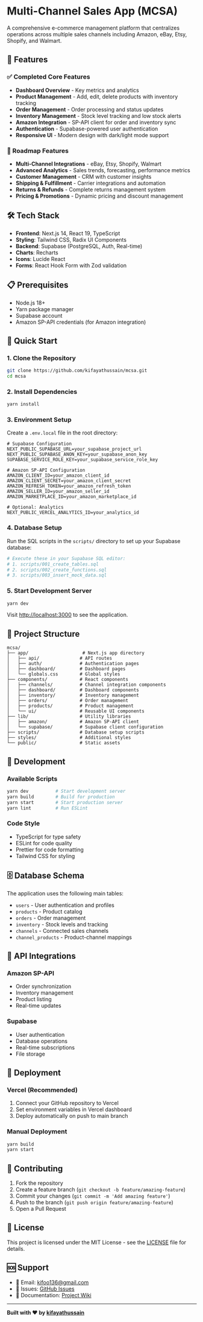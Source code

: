 # Multi-Channel Sales App (MCSA)

A comprehensive e-commerce management platform that centralizes operations across multiple sales channels including Amazon, eBay, Etsy, Shopify, and Walmart.

## 🚀 Features

### ✅ Completed Core Features
- **Dashboard Overview** - Key metrics and analytics
- **Product Management** - Add, edit, delete products with inventory tracking
- **Order Management** - Order processing and status updates
- **Inventory Management** - Stock level tracking and low stock alerts
- **Amazon Integration** - SP-API client for order and inventory sync
- **Authentication** - Supabase-powered user authentication
- **Responsive UI** - Modern design with dark/light mode support

### 🚧 Roadmap Features
- **Multi-Channel Integrations** - eBay, Etsy, Shopify, Walmart
- **Advanced Analytics** - Sales trends, forecasting, performance metrics
- **Customer Management** - CRM with customer insights
- **Shipping & Fulfillment** - Carrier integrations and automation
- **Returns & Refunds** - Complete returns management system
- **Pricing & Promotions** - Dynamic pricing and discount management

## 🛠 Tech Stack

- **Frontend**: Next.js 14, React 19, TypeScript
- **Styling**: Tailwind CSS, Radix UI Components
- **Backend**: Supabase (PostgreSQL, Auth, Real-time)
- **Charts**: Recharts
- **Icons**: Lucide React
- **Forms**: React Hook Form with Zod validation

## 📋 Prerequisites

- Node.js 18+ 
- Yarn package manager
- Supabase account
- Amazon SP-API credentials (for Amazon integration)

## 🚀 Quick Start

### 1. Clone the Repository
```bash
git clone https://github.com/kifayathussain/mcsa.git
cd mcsa
```

### 2. Install Dependencies
```bash
yarn install
```

### 3. Environment Setup
Create a `.env.local` file in the root directory:

```env
# Supabase Configuration
NEXT_PUBLIC_SUPABASE_URL=your_supabase_project_url
NEXT_PUBLIC_SUPABASE_ANON_KEY=your_supabase_anon_key
SUPABASE_SERVICE_ROLE_KEY=your_supabase_service_role_key

# Amazon SP-API Configuration
AMAZON_CLIENT_ID=your_amazon_client_id
AMAZON_CLIENT_SECRET=your_amazon_client_secret
AMAZON_REFRESH_TOKEN=your_amazon_refresh_token
AMAZON_SELLER_ID=your_amazon_seller_id
AMAZON_MARKETPLACE_ID=your_amazon_marketplace_id

# Optional: Analytics
NEXT_PUBLIC_VERCEL_ANALYTICS_ID=your_analytics_id
```

### 4. Database Setup
Run the SQL scripts in the `scripts/` directory to set up your Supabase database:

```bash
# Execute these in your Supabase SQL editor:
# 1. scripts/001_create_tables.sql
# 2. scripts/002_create_functions.sql  
# 3. scripts/003_insert_mock_data.sql
```

### 5. Start Development Server
```bash
yarn dev
```

Visit [http://localhost:3000](http://localhost:3000) to see the application.

## 📁 Project Structure

```
mcsa/
├── app/                    # Next.js app directory
│   ├── api/               # API routes
│   ├── auth/              # Authentication pages
│   ├── dashboard/         # Dashboard pages
│   └── globals.css        # Global styles
├── components/            # React components
│   ├── channels/          # Channel integration components
│   ├── dashboard/         # Dashboard components
│   ├── inventory/         # Inventory management
│   ├── orders/            # Order management
│   ├── products/          # Product management
│   └── ui/                # Reusable UI components
├── lib/                   # Utility libraries
│   ├── amazon/            # Amazon SP-API client
│   └── supabase/          # Supabase client configuration
├── scripts/               # Database setup scripts
├── styles/                # Additional styles
└── public/                # Static assets
```

## 🔧 Development

### Available Scripts
```bash
yarn dev          # Start development server
yarn build        # Build for production
yarn start        # Start production server
yarn lint         # Run ESLint
```

### Code Style
- TypeScript for type safety
- ESLint for code quality
- Prettier for code formatting
- Tailwind CSS for styling

## 🗄 Database Schema

The application uses the following main tables:
- `users` - User authentication and profiles
- `products` - Product catalog
- `orders` - Order management
- `inventory` - Stock levels and tracking
- `channels` - Connected sales channels
- `channel_products` - Product-channel mappings

## 🔌 API Integrations

### Amazon SP-API
- Order synchronization
- Inventory management
- Product listing
- Real-time updates

### Supabase
- User authentication
- Database operations
- Real-time subscriptions
- File storage

## 🚀 Deployment

### Vercel (Recommended)
1. Connect your GitHub repository to Vercel
2. Set environment variables in Vercel dashboard
3. Deploy automatically on push to main branch

### Manual Deployment
```bash
yarn build
yarn start
```

## 🤝 Contributing

1. Fork the repository
2. Create a feature branch (`git checkout -b feature/amazing-feature`)
3. Commit your changes (`git commit -m 'Add amazing feature'`)
4. Push to the branch (`git push origin feature/amazing-feature`)
5. Open a Pull Request

## 📝 License

This project is licensed under the MIT License - see the [LICENSE](LICENSE) file for details.

## 🆘 Support

- 📧 Email: kifoo136@gmail.com
- 🐛 Issues: [GitHub Issues](https://github.com/kifayathussain/mcsa/issues)
- 📖 Documentation: [Project Wiki](https://github.com/kifayathussain/mcsa/wiki)


---

**Built with ❤️ by [kifayathussain](https://github.com/kifayathussain)**

